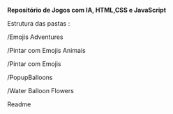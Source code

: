 <p><b>Repositório de Jogos com IA, HTML,CSS e JavaScript</b></p>
<p>Estrutura das pastas :</p>
<p>/Emojis Adventures</p>
<p>/Pintar com Emojis Animais</p>
<p>/Pintar com Emojis</p>
<p>/PopupBalloons</p>
<p>/Water Balloon Flowers</p>
<p>Readme</p>
